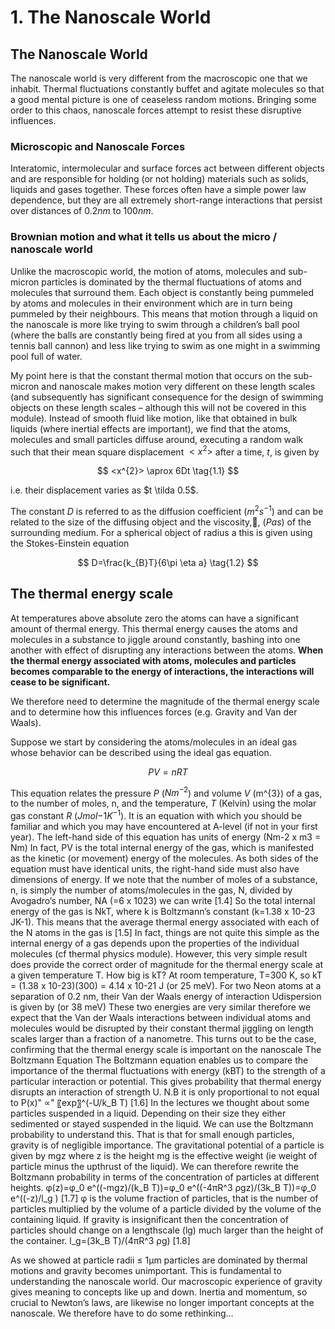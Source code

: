 # 1. The Nanoscale World

## The Nanoscale World

The nanoscale world is very different from the macroscopic one that we inhabit. Thermal fluctuations constantly buffet and agitate molecules so that a good mental picture is one of ceaseless random motions. Bringing some order to this chaos, nanoscale forces attempt to resist these disruptive influences. 

### Microscopic and Nanoscale Forces

Interatomic, intermolecular and surface forces act between different objects and are responsible for holding (or not holding) materials such as solids, liquids and gases together. These forces often have a simple power law dependence, but they are all extremely short-range interactions that persist over distances of $0.2 nm$ to $100nm$.

### Brownian motion and what it tells us about the micro / nanoscale world

Unlike the macroscopic world, the motion of atoms, molecules and sub-micron particles is dominated by the thermal fluctuations of atoms and molecules that surround them. Each object is constantly being pummeled by atoms and molecules in their environment which are in turn being pummeled by their neighbours. This means that motion through a liquid on the nanoscale is more like trying to swim through a children’s ball pool (where the balls are constantly being fired at you from all sides using a tennis ball cannon) and less like trying to swim as one might in a swimming pool full of water.

My point here is that the constant thermal motion that occurs on the sub-micron and nanoscale makes motion very different on these length scales (and subsequently has significant consequence for the design of swimming objects on these length scales – although this will not be covered in this module). Instead of smooth fluid like motion, like that obtained in bulk liquids (where inertial effects are important), we find that the atoms, molecules and small particles diffuse around, executing a random walk such that their mean square displacement $<x^{2}>$ after a time, $t$, is given by

$$
<x^{2}> \aprox 6Dt	\tag{1.1}
$$

i.e. their displacement varies as $t \tilda 0.5$.

The constant $D$ is referred to as the diffusion coefficient ($m^2s^{-1}$) and can be related to the size of the diffusing object and the viscosity,, ($Pas$) of the surrounding medium. For a spherical object  of radius a this is given using the Stokes-Einstein equation  

$$
D=\frac{k_{B}T}{6\pi \eta a}	\tag{1.2}
$$

## The thermal energy scale

At temperatures above absolute zero the atoms can have a significant amount of thermal energy. This thermal energy causes the atoms and molecules in a substance to jiggle around constantly, bashing into one another with effect of disrupting any interactions between the atoms. **When the thermal energy associated with atoms, molecules and particles becomes comparable to the energy of interactions, the interactions will cease to be significant.**

We therefore need to determine the magnitude of the thermal energy scale and to determine how this influences forces (e.g. Gravity and Van der Waals).

Suppose we start by considering the atoms/molecules in an ideal gas whose behavior can be described using the ideal gas equation. 

$$
PV=nRT	\tag{1.3}
$$
  
This equation relates the pressure $P$ ($Nm^{-2}$) and volume $V$ (m^{3}) of a gas, to the number of moles, n, and the temperature, $T$ (Kelvin) using the molar gas constant $R$ ($Jmol{-1}K^{-1}$). It is an equation with which you should be familiar and which you may have encountered at A-level (if not in your first year).
The left-hand side of this equation has units of energy (Nm-2 x m3 = Nm)
In fact, PV is the total internal energy of the gas, which is manifested as the kinetic (or movement) energy of the molecules.
As both sides of the equation must have identical units, the right-hand side must also have dimensions of energy. If we note that the number of moles of a substance, n, is simply the number of atoms/molecules in the gas, N, divided by Avogadro’s number, NA (=6 x 1023) we can write
 		[1.4]
So the total internal energy of the gas is NkT, where k is Boltzmann’s constant (k=1.38 x 10-23 JK-1). This means that the average thermal energy associated with each of the N atoms in the gas is
  	[1.5]
In fact, things are not quite this simple as the internal energy of a gas depends upon the properties of the individual molecules (cf thermal physics module). However, this very simple result does provide the correct order of magnitude for the thermal energy scale at a given temperature T.
How big is kT?
At room temperature, T=300 K, so kT = (1.38 x 10-23)(300) = 4.14 x 10-21 J (or 25 meV). 
For two Neon atoms at a separation of 0.2 nm, their Van der Waals energy of interaction Udispersion is given by
  (or 38 meV)
These two energies are very similar therefore we expect that the Van der Waals interactions between individual atoms and molecules would be disrupted by their constant thermal jiggling on length scales larger than a fraction of a nanometre. This turns out to be the case, confirming that the thermal energy scale is important on the nanoscale
The Boltzmann Equation
The Boltzmann equation enables us to compare the importance of the thermal fluctuations with energy (kBT) to the strength of a particular interaction or potential. This gives probability that thermal energy disrupts an interaction of strength U. N.B it is only proportional to not equal to
P(x)" ∝"  〖exp〗^(-U/k_B T)	[1.6]
In the lectures we thought about some particles suspended in a liquid. Depending on their size they either sedimented or stayed suspended in the liquid. We can use the Boltzmann probability to understand this. That is that for small enough particles, gravity is of negligible importance. The gravitational potential of a particle is given by mgz where z is the height mg is the effective weight (ie weight of particle minus the upthrust of the liquid). We can therefore rewrite the Boltzmann probability in terms of the concentration of particles at different heights.
φ(z)=φ_0 e^((-mgz)/(k_B T))=φ_0 e^((-4πR^3 ρgz)/(3k_B T))=φ_0 e^((-z)/l_g )	[1.7]
φ is the volume fraction of particles, that is the number of particles multiplied by the volume of a particle divided by the volume of the containing liquid. If gravity is insignificant then the concentration of particles should change on a lengthscale (lg) much larger than the height of the container. 
l_g=(3k_B T)/(4πR^3 ρg)	[1.8]


As we showed at particle radii ≤ 1µm particles are dominated by thermal motions and gravity becomes unimportant. This is fundamental to understanding the nanoscale world. Our macroscopic experience of gravity gives meaning to concepts like up and down. Inertia and momentum, so crucial to Newton’s laws, are likewise no longer important concepts at the nanoscale. We therefore have to do some rethinking…
